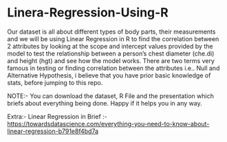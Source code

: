 # Linera-Regression-Using-R

Our dataset is all about different types of body parts, their measurements and we will be using Linear Regression in R to find the correlation between 2 attributes by looking at the scope and intercept values provided by the model to test the relationship between a person’s chest diameter (che.di) and height (hgt) and see how the model works. There are two terms very famous in testing or finding correlation between the attributes i.e.. Null and Alternative Hypothesis, i believe that you have prior basic knowledge of stats, before jumping to this repo.

NOTE:- You can download the dataset, R File and the presentation which briefs about everything being done. Happy if it helps you in any way.

Extra:- 
Linear Regression in Brief :- https://towardsdatascience.com/everything-you-need-to-know-about-linear-regression-b791e8f4bd7a
